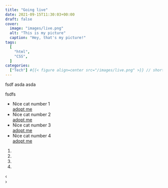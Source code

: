 ```yaml
---
title: "Going live"
date: 2021-09-15T11:30:03+00:00
draft: false
cover:
  image: "images/live.png"
  alt: "This is my picture"
  caption: "Hey, that's my picture!"
tags:
  [
    "html",
    "CSS",
  ]
categories:
  ["Tech"] #{{< figure align=center src="/images/live.png" >}} // shortcode to add figure
---
```


fsdf
asda
asda

fsdfs

<div class="carousel" duration="7000">
  <ul>
    <li id="c1_slide1"><div>Nice cat number 1<br /><a href="/images/live.png">adopt me</a></div></li>  
    <li id="c1_slide2"><div>Nice cat number 2<br /><a href="https://www.google.com">adopt me</a></div></li>  
    <li id="c1_slide3"><div>Nice cat number 3<br /><a href="https://www.google.com">adopt me</a></div></li>  
    <li id="c1_slide4"><div>Nice cat number 4<br /><a href="https://www.google.com">adopt me</a></div></li>  
  </ul>
  <ol>
    <li><a href="#c1_slide1"></a></li>
    <li><a href="#c1_slide2"></a></li>
    <li><a href="#c1_slide3"></a></li>
    <li><a href="#c1_slide4"></a></li>
  </ol>
  <div class="prev">&lsaquo;</div>
  <div class="next">&rsaquo;</div>
</div>
